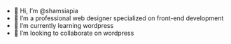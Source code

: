 - 👋 Hi, I’m @shamsiapia
- 👀 I’m a professional web designer specialized on front-end development
- 🌱 I’m currently learning wordpress
- 💞️ I’m looking to collaborate on wordpress

<!---
shamsiapia/shamsiapia is a ✨ special ✨ repository because its `README.md` (this file) appears on your GitHub profile.
You can click the Preview link to take a look at your changes.
--->
